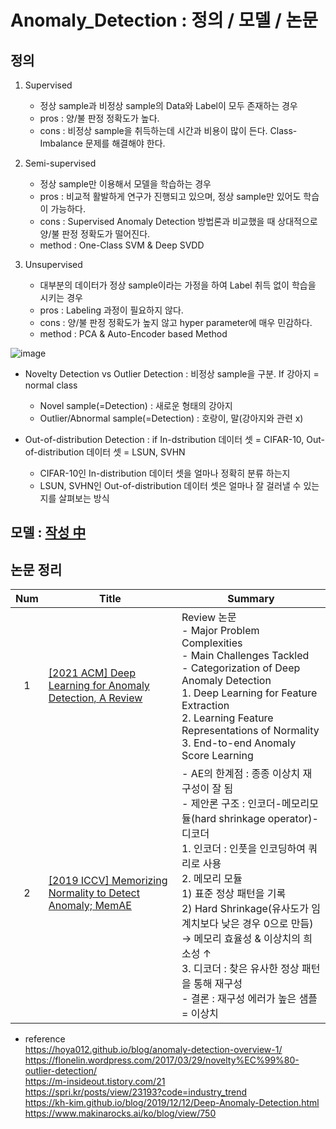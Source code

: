# Anomaly_Detection : 정의 / 모델 / 논문 

## 정의
1. Supervised 
   - 정상 sample과 비정상 sample의 Data와 Label이 모두 존재하는 경우
   - pros : 양/불 판정 정확도가 높다.
   - cons : 비정상 sample을 취득하는데 시간과 비용이 많이 든다. Class-Imbalance 문제를 해결해야 한다.

2. Semi-supervised
   - 정상 sample만 이용해서 모델을 학습하는 경우
   - pros : 비교적 활발하게 연구가 진행되고 있으며, 정상 sample만 있어도 학습이 가능하다.
   - cons : Supervised Anomaly Detection 방법론과 비교했을 때 상대적으로 양/불 판정 정확도가 떨어진다.
   - method : One-Class SVM & Deep SVDD
 
3. Unsupervised 
   - 대부분의 데이터가 정상 sample이라는 가정을 하여 Label 취득 없이 학습을 시키는 경우
   - pros : Labeling 과정이 필요하지 않다.
   - cons : 양/불 판정 정확도가 높지 않고 hyper parameter에 매우 민감하다.
   - method : PCA & Auto-Encoder based Method 


![image](https://user-images.githubusercontent.com/67107675/114683454-0102c980-9d4b-11eb-9f95-01c5483bc9a8.png)

- Novelty Detection vs Outlier Detection : 비정상 sample을 구분. If 강아지 = normal class
   - Novel sample(=Detection) : 새로운 형태의 강아지
   - Outlier/Abnormal sample(=Detection) : 호랑이, 말(강아지와 관련 x)

- Out-of-distribution Detection : if In-dstribution 데이터 셋 = CIFAR-10, Out-of-distribution 데이터 셋 = LSUN, SVHN
   - CIFAR-10인 In-distribution 데이터 셋을 얼마나 정확히 분류 하는지
   - LSUN, SVHN인 Out-of-distribution 데이터 셋은 얼마나 잘 걸러낼 수 있는지를 살펴보는 방식

## 모델 : [작성 中](https://github.com/sejin-sim/Anomaly_Detection/blob/main/Model.md)

## 논문 정리
| Num | Title | Summary
|:-:|---|---|
|1| [[2021 ACM] Deep Learning for Anomaly Detection, A Review](https://github.com/sejin-sim/Anomaly_Detection/blob/main/paper/Deep_Learning_for_Anomaly_Detection_A_Review.pdf)|Review 논문 <br> - Major Problem Complexities <br> - Main Challenges Tackled <br>  - Categorization of Deep Anomaly Detection <br>   1. Deep Learning for Feature Extraction <br>   2. Learning Feature Representations of Normality <br>   3. End-to-end Anomaly Score Learning| 
|2|[[2019 ICCV] Memorizing Normality to Detect Anomaly; MemAE](https://github.com/sejin-sim/Anomaly_Detection/blob/main/paper/Memorizing_Normality_to_Detect_Anomaly_(MemAE).pdf)|- AE의 한계점 : 종종 이상치 재구성이 잘 됨 <br>- 제안론 구조 : 인코더-메모리모듈(hard shrinkage operator)-디코더 <br>  1. 인코더 : 인풋을 인코딩하여 쿼리로 사용 <br> 2. 메모리 모듈 <br>   1) 표준 정상 패턴을 기록<br>    2) Hard Shrinkage(유사도가 임계치보다 낮은 경우 0으로 만듬) <br> → 메모리 효율성 & 이상치의 희소성 ↑ <br>  3. 디코더 : 찾은 유사한 정상 패턴을 통해 재구성<br> - 결론 : 재구성 에러가 높은 샘플 = 이상치|


- reference   
https://hoya012.github.io/blog/anomaly-detection-overview-1/    
https://flonelin.wordpress.com/2017/03/29/novelty%EC%99%80-outlier-detection/   
https://m-insideout.tistory.com/21   
https://spri.kr/posts/view/23193?code=industry_trend    
https://kh-kim.github.io/blog/2019/12/12/Deep-Anomaly-Detection.html    
https://www.makinarocks.ai/ko/blog/view/750
